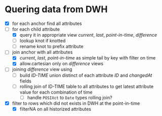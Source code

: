 # Quering data from DWH

- [x] for each anchor find all attributes
- [ ] for each child attribute
  - [x] query it in appropriate view  *current*, *last*, *point-in-time*, *difference*
  - [ ] lookup knot if knotted
  - [ ] rename knot to prefix attribute
- [ ] join anchor with all attributes
  - [x] *current*, *last*, *point-in-time* as simple tail by key with filter on time
  - [x] allow.cartesian only on *difference* views
- [ ] joining *difference* view using
  - [ ] build *ID-TIME* union distinct of each attribute *ID* and *changedAt* fields
  - [ ] rolling join of ID-TIME table to all attributes to get latest attribute value for each combination of time
    - [ ] handle `POSIXct` to `Date` types rolling join?
- [x] filter to rows which did not exists in DWH at the point-in-time
  - [x] filterNA on all historized attributes
